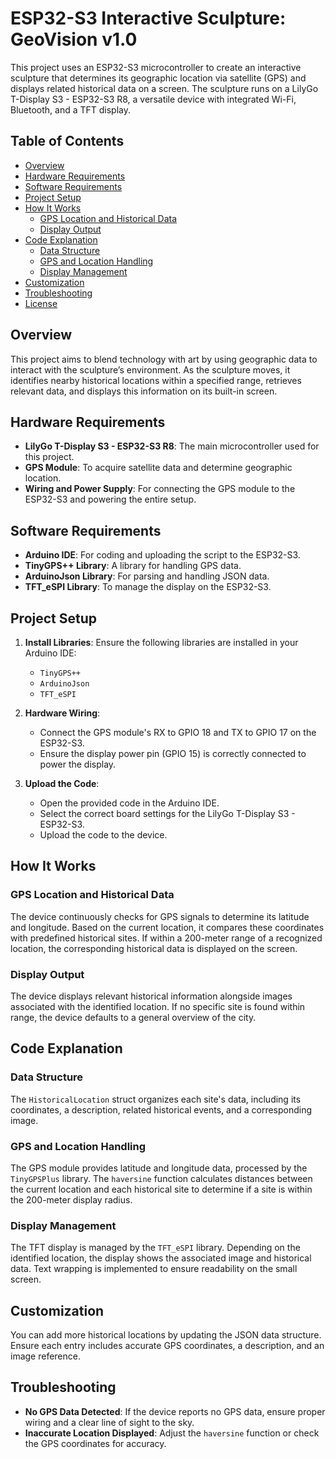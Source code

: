 # ESP32-S3 Interactive Sculpture: GeoVision v1.0

This project uses an ESP32-S3 microcontroller to create an interactive sculpture that determines its geographic location via satellite (GPS) and displays related historical data on a screen. The sculpture runs on a LilyGo T-Display S3 - ESP32-S3 R8, a versatile device with integrated Wi-Fi, Bluetooth, and a TFT display.

## Table of Contents

- [Overview](#overview)
- [Hardware Requirements](#hardware-requirements)
- [Software Requirements](#software-requirements)
- [Project Setup](#project-setup)
- [How It Works](#how-it-works)
  - [GPS Location and Historical Data](#gps-location-and-historical-data)
  - [Display Output](#display-output)
- [Code Explanation](#code-explanation)
  - [Data Structure](#data-structure)
  - [GPS and Location Handling](#gps-and-location-handling)
  - [Display Management](#display-management)
- [Customization](#customization)
- [Troubleshooting](#troubleshooting)
- [License](#license)

## Overview

This project aims to blend technology with art by using geographic data to interact with the sculpture’s environment. As the sculpture moves, it identifies nearby historical locations within a specified range, retrieves relevant data, and displays this information on its built-in screen.

## Hardware Requirements

- **LilyGo T-Display S3 - ESP32-S3 R8**: The main microcontroller used for this project.
- **GPS Module**: To acquire satellite data and determine geographic location.
- **Wiring and Power Supply**: For connecting the GPS module to the ESP32-S3 and powering the entire setup.

## Software Requirements

- **Arduino IDE**: For coding and uploading the script to the ESP32-S3.
- **TinyGPS++ Library**: A library for handling GPS data.
- **ArduinoJson Library**: For parsing and handling JSON data.
- **TFT_eSPI Library**: To manage the display on the ESP32-S3.

## Project Setup

1. **Install Libraries**: Ensure the following libraries are installed in your Arduino IDE:

   - `TinyGPS++`
   - `ArduinoJson`
   - `TFT_eSPI`

2. **Hardware Wiring**:

   - Connect the GPS module's RX to GPIO 18 and TX to GPIO 17 on the ESP32-S3.
   - Ensure the display power pin (GPIO 15) is correctly connected to power the display.

3. **Upload the Code**:
   - Open the provided code in the Arduino IDE.
   - Select the correct board settings for the LilyGo T-Display S3 - ESP32-S3.
   - Upload the code to the device.

## How It Works

### GPS Location and Historical Data

The device continuously checks for GPS signals to determine its latitude and longitude. Based on the current location, it compares these coordinates with predefined historical sites. If within a 200-meter range of a recognized location, the corresponding historical data is displayed on the screen.

### Display Output

The device displays relevant historical information alongside images associated with the identified location. If no specific site is found within range, the device defaults to a general overview of the city.

## Code Explanation

### Data Structure

The `HistoricalLocation` struct organizes each site's data, including its coordinates, a description, related historical events, and a corresponding image.

### GPS and Location Handling

The GPS module provides latitude and longitude data, processed by the `TinyGPSPlus` library. The `haversine` function calculates distances between the current location and each historical site to determine if a site is within the 200-meter display radius.

### Display Management

The TFT display is managed by the `TFT_eSPI` library. Depending on the identified location, the display shows the associated image and historical data. Text wrapping is implemented to ensure readability on the small screen.

## Customization

You can add more historical locations by updating the JSON data structure. Ensure each entry includes accurate GPS coordinates, a description, and an image reference.

## Troubleshooting

- **No GPS Data Detected**: If the device reports no GPS data, ensure proper wiring and a clear line of sight to the sky.
- **Inaccurate Location Displayed**: Adjust the `haversine` function or check the GPS coordinates for accuracy.
